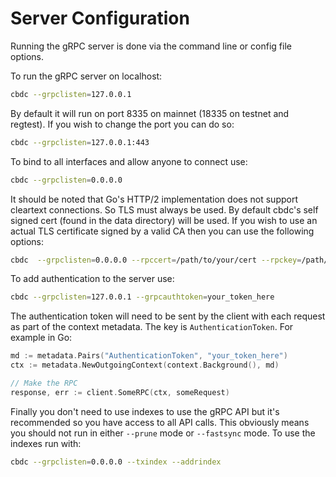 # Server Configuration

Running the gRPC server is done via the command line or config file options.

To run the gRPC server on localhost:
```bash
cbdc --grpclisten=127.0.0.1
```

By default it will run on port 8335 on mainnet (18335 on testnet and regtest). If you wish
to change the port you can do so:

```bash
cbdc --grpclisten=127.0.0.1:443
```

To bind to all interfaces and allow anyone to connect use:
```bash
cbdc --grpclisten=0.0.0.0
```

It should be noted that Go's HTTP/2 implementation does not support cleartext connections. So TLS must always
be used. By default cbdc's self signed cert (found in the data directory) will be used. If you wish to use
an actual TLS certificate signed by a valid CA then you can use the following options:

```bash
cbdc  --grpclisten=0.0.0.0 --rpccert=/path/to/your/cert --rpckey=/path/to/your/key
```

To add authentication to the server use:
```bash
cbdc --grpclisten=127.0.0.1 --grpcauthtoken=your_token_here
```

The authentication token will need to be sent by the client with each request as part of the context metadata. 
The key is `AuthenticationToken`. For example in Go:
```go
md := metadata.Pairs("AuthenticationToken", "your_token_here")
ctx := metadata.NewOutgoingContext(context.Background(), md)

// Make the RPC
response, err := client.SomeRPC(ctx, someRequest)
```

Finally you don't need to use indexes to use the gRPC API but it's recommended so
you have access to all API calls. This obviously means you should not run in either
`--prune` mode or `--fastsync` mode. To use the indexes run with:

```bash
cbdc --grpclisten=0.0.0.0 --txindex --addrindex
```